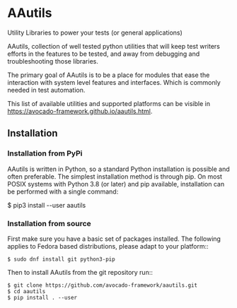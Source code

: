 # AAutils

Utility Libraries to power your tests (or general applications)

AAutils, collection of well tested python utilities that will
keep test writers efforts in the features to be tested, and away
from debugging and troubleshooting those libraries.

The primary goal of AAutils is to be a place for modules
that ease the interaction with system level features and interfaces. Which
is commonly needed in test automation.

This list of available utilities and supported platforms can be visible in
https://avocado-framework.github.io/aautils.html.

## Installation

### Installation from PyPi

AAutils is written in Python, so a standard Python installation is possible
and often preferable. The simplest installation method is through pip.
On most POSIX systems with Python 3.8 (or later) and pip available, installation
can be performed with a single command:

$ pip3 install --user aautils

### Installation from source

First make sure you have a basic set of packages installed. The following
applies to Fedora based distributions, please adapt to your platform::

    $ sudo dnf install git python3-pip

Then to install AAutils from the git repository run::

    $ git clone https://github.com/avocado-framework/aautils.git
    $ cd aautils
    $ pip install . --user
